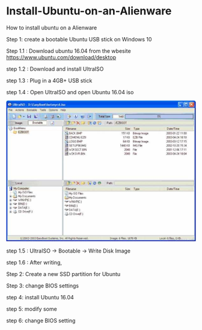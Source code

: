 # Install-Ubuntu-on-an-Alienware
How to install ubuntu on a Alienware

Step 1: create a bootable Ubuntu USB stick on Windows 10

Step 1.1 : Download ubuntu 16.04 from the wbesite https://www.ubuntu.com/download/desktop

step 1.2 : Download and install UltraISO

step 1.3 : Plug in a 4GB+ USB stick

step 1.4 : Open UltraISO and open Ubuntu 16.04 iso

![image](https://github.com/tianqi0124/Install-Ubuntu-on-an-Alienware/blob/master/image/1.jpeg)

step 1.5 : UltraISO -> Bootable -> Write Disk Image


step 1.6 : After writing,


Step 2: Create a new SSD partition for Ubuntu



Step 3: change BIOS settings




step 4: install Ubuntu 16.04


step 5: modify some 


step 6: change BIOS setting

